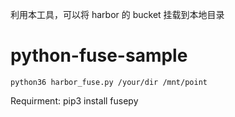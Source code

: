 利用本工具，可以将 harbor 的 bucket 挂载到本地目录
# python-fuse-sample
    python36 harbor_fuse.py /your/dir /mnt/point

Requirment:
    pip3 install fusepy
